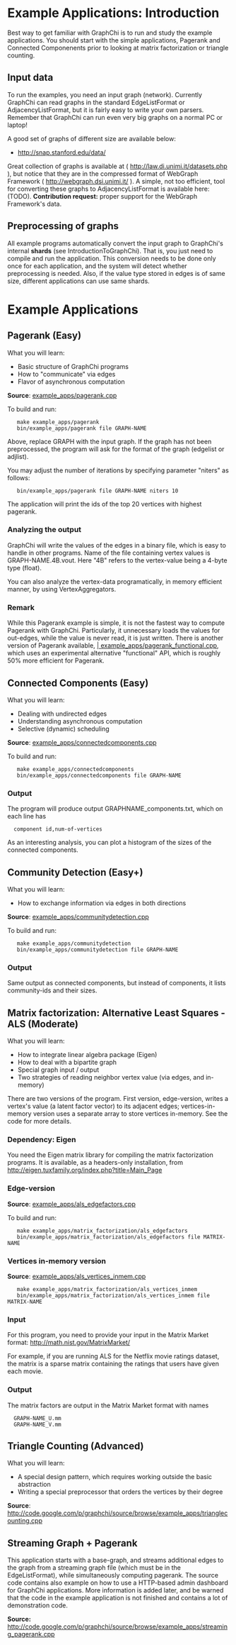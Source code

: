 # Example Applications: Introduction #

Best way to get familiar with GraphChi is to run and study the example applications. You should start with the simple applications, Pagerank and Connected Componenents prior to looking at matrix factorization or triangle counting.

## Input data ##

To run the examples, you need an input graph (network). Currently GraphChi can read graphs in the standard EdgeListFormat or AdjacencyListFormat, but it is fairly easy to write your own parsers. Remember that GraphChi can run even very big graphs on a normal PC or laptop!

A good set of graphs of different size are available below:

  * http://snap.stanford.edu/data/

Great collection of graphs is available at ( http://law.di.unimi.it/datasets.php ), but notice that they are in the compressed format of WebGraph Framework ( http://webgraph.dsi.unimi.it/ ). A simple, not too efficient, tool for converting these graphs to AdjacencyListFormat is available here: (TODO).  **Contribution request:** proper support for the WebGraph Framework's data.


## Preprocessing of graphs ##

All example programs automatically convert the input graph to GraphChi's internal **shards** (see IntroductionToGraphChi). That is, you just need to compile and run the application. This conversion needs to be done only once for each application, and the system will detect whether preprocessing is needed. Also, if the value type stored in edges is of same size, different applications can use same shards.







# Example Applications #

## Pagerank (Easy) ##

What you will learn:
  * Basic structure of GraphChi programs
  * How to "communicate" via edges
  * Flavor of asynchronous computation

**Source**: [example\_apps/pagerank.cpp](https://code.google.com/p/graphchi/source/browse/example_apps/pagerank.cpp)

To build and run:
```
   make example_apps/pagerank
   bin/example_apps/pagerank file GRAPH-NAME
```

Above, replace GRAPH with the input graph. If the graph has not been preprocessed, the program will ask for the format of the graph (edgelist or adjlist).

You may adjust the number of iterations by specifying parameter "niters" as follows:


```
   bin/example_apps/pagerank file GRAPH-NAME niters 10
```

The application will print the ids of the top 20 vertices with highest pagerank.

### Analyzing the output ###

GraphChi will write the values of the edges in a binary file, which is easy to handle in other programs. Name of the file containing vertex values is GRAPH-NAME.4B.vout.  Here "4B" refers to the vertex-value being a 4-byte type (float).

You can also analyze the vertex-data programatically, in memory efficient manner, by using VertexAggregators.


### Remark ###

While this Pagerank example is simple, it is not the fastest way to compute Pagerank with GraphChi. Particularly, it unnecessary loads the values for out-edges, while the value is never read, it is just written. There is another version of Pagerank available, [| example\_apps/pagerank\_functional.cpp](https://code.google.com/p/graphchi/source/browse/example_apps/pagerank_functional.cpp), which uses an experimental alternative "functional" API, which is roughly 50% more efficient for Pagerank.

## Connected Components (Easy) ##

What you will learn:
  * Dealing with undirected edges
  * Understanding asynchronous computation
  * Selective (dynamic) scheduling

**Source**: [example\_apps/connectedcomponents.cpp](https://code.google.com/p/graphchi/source/browse/example_apps/connectedcomponents.cpp)

To build and run:
```
   make example_apps/connectedcomponents
   bin/example_apps/connectedcomponents file GRAPH-NAME
```


### Output ###

The program will produce output GRAPHNAME\_components.txt, which on each line has
```
  component id,num-of-vertices
```

As an interesting analysis, you can plot a histogram of the sizes of the connected components.



## Community Detection (Easy+) ##

What you will learn:
  * How to exchange information via edges in both directions

**Source**: [example\_apps/communitydetection.cpp](https://code.google.com/p/graphchi/source/browse/example_apps/communitydetection.cpp)

To build and run:
```
   make example_apps/communitydetection
   bin/example_apps/communitydetection file GRAPH-NAME
```


### Output ###

Same output as connected components, but instead of components, it lists community-ids and their sizes.


## Matrix factorization: Alternative Least Squares - ALS (Moderate) ##

What you will learn:
  * How to integrate linear algebra package (Eigen)
  * How to deal with a bipartite graph
  * Special graph input / output
  * Two strategies of reading neighbor vertex value (via edges, and in-memory)

There are two versions of the program. First version, edge-version, writes a vertex's value (a latent factor vector) to its adjacent edges; vertices-in-memory version uses a separate array to store vertices in-memory. See the code for more details.

### Dependency: Eigen ###

You need the Eigen matrix library for compiling the matrix factorization programs. It is available, as a headers-only installation, from http://eigen.tuxfamily.org/index.php?title=Main_Page

### Edge-version ###
**Source**: [example\_apps/als\_edgefactors.cpp](http://code.google.com/p/graphchi/source/browse/example_apps/matrix_factorization/als_edgefactors.cpp)

To build and run:
```
   make example_apps/matrix_factorization/als_edgefactors
   bin/example_apps/matrix_factorization/als_edgefactors file MATRIX-NAME
```

### Vertices in-memory version ###

**Source**: [example\_apps/als\_vertices\_inmem.cpp](http://code.google.com/p/graphchi/source/browse/example_apps/matrix_factorization/als_vertices_inmem.cpp)

```
   make example_apps/matrix_factorization/als_vertices_inmem
   bin/example_apps/matrix_factorization/als_vertices_inmem file MATRIX-NAME
```

### Input ###

For this program, you need to provide your input in the Matrix Market format: http://math.nist.gov/MatrixMarket/

For example, if you are running ALS for the Netflix movie ratings dataset, the matrix is a sparse matrix containing the ratings that users have given each movie.

### Output ###

The matrix factors are output in the Matrix Market format with names
```
  GRAPH-NAME_U.mm
  GRAPH-NAME_V.mm
```



## Triangle Counting (Advanced) ##

What you will learn:
  * A special design pattern, which requires working outside the basic abstraction
  * Writing a special preprocessor that orders the vertices by their degree

**Source**: http://code.google.com/p/graphchi/source/browse/example_apps/trianglecounting.cpp


## Streaming Graph + Pagerank ##

This application starts with a base-graph, and streams additional edges to the graph from a streaming graph file (which must be in the EdgeListFormat), while simultaneously computing pagerank.  The source code contains also example on how to use a HTTP-based admin dashboard for GraphChi applications. More information is added later, and be warned that the code in the example application is not finished and contains a lot of demonstration code.

**Source:** http://code.google.com/p/graphchi/source/browse/example_apps/streaming_pagerank.cpp